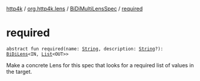 [http4k](../../index.md) / [org.http4k.lens](../index.md) / [BiDiMultiLensSpec](index.md) / [required](./required.md)

# required

`abstract fun required(name: `[`String`](https://kotlinlang.org/api/latest/jvm/stdlib/kotlin/-string/index.html)`, description: `[`String`](https://kotlinlang.org/api/latest/jvm/stdlib/kotlin/-string/index.html)`?): `[`BiDiLens`](../-bi-di-lens/index.md)`<IN, `[`List`](https://kotlinlang.org/api/latest/jvm/stdlib/kotlin.collections/-list/index.html)`<OUT>>`

Make a concrete Lens for this spec that looks for a required list of values in the target.

